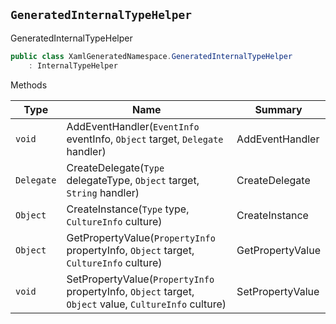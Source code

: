 ## `GeneratedInternalTypeHelper`

GeneratedInternalTypeHelper
```csharp
public class XamlGeneratedNamespace.GeneratedInternalTypeHelper
    : InternalTypeHelper

```

Methods

| Type | Name | Summary | 
| --- | --- | --- | 
| `void` | AddEventHandler(`EventInfo` eventInfo, `Object` target, `Delegate` handler) | AddEventHandler | 
| `Delegate` | CreateDelegate(`Type` delegateType, `Object` target, `String` handler) | CreateDelegate | 
| `Object` | CreateInstance(`Type` type, `CultureInfo` culture) | CreateInstance | 
| `Object` | GetPropertyValue(`PropertyInfo` propertyInfo, `Object` target, `CultureInfo` culture) | GetPropertyValue | 
| `void` | SetPropertyValue(`PropertyInfo` propertyInfo, `Object` target, `Object` value, `CultureInfo` culture) | SetPropertyValue | 


